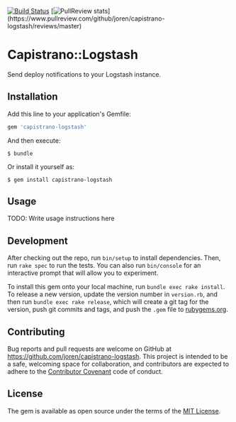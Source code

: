 [![Build Status](https://travis-ci.org/joren/capistrano-logstash.svg?branch=master)](https://travis-ci.org/joren/capistrano-logstash)
[![PullReview stats](https://www.pullreview.com/github/joren/capistrano-logstash/badges/master.svg?)](https://www.pullreview.com/github/joren/capistrano-logstash/reviews/master)

# Capistrano::Logstash

Send deploy notifications to your Logstash instance.

## Installation

Add this line to your application's Gemfile:

```ruby
gem 'capistrano-logstash'
```

And then execute:

    $ bundle

Or install it yourself as:

    $ gem install capistrano-logstash

## Usage

TODO: Write usage instructions here

## Development

After checking out the repo, run `bin/setup` to install dependencies. Then, run `rake spec` to run the tests. You can also run `bin/console` for an interactive prompt that will allow you to experiment.

To install this gem onto your local machine, run `bundle exec rake install`. To release a new version, update the version number in `version.rb`, and then run `bundle exec rake release`, which will create a git tag for the version, push git commits and tags, and push the `.gem` file to [rubygems.org](https://rubygems.org).

## Contributing

Bug reports and pull requests are welcome on GitHub at https://github.com/joren/capistrano-logstash. This project is intended to be a safe, welcoming space for collaboration, and contributors are expected to adhere to the [Contributor Covenant](http://contributor-covenant.org) code of conduct.


## License

The gem is available as open source under the terms of the [MIT License](http://opensource.org/licenses/MIT).

